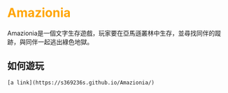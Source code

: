 <h1 style="color:orange">Amazionia</h1>

<p>Amazionia是一個文字生存遊戲，玩家要在亞馬遜叢林中生存，並尋找同伴的蹤跡，與同伴一起逃出綠色地獄。</p>

<h2>如何遊玩</h2>

```
[a link](https://s369236s.github.io/Amazionia/)
```
